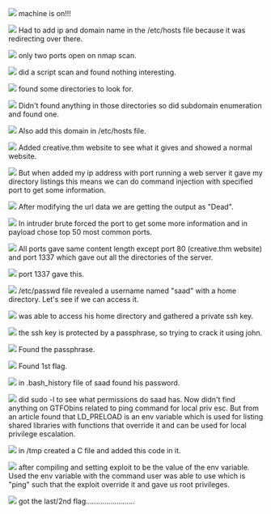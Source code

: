 ![](attachment/e740d34cd6eb28f77091ae73863ed118.png)
machine is on!!!

![](attachment/863c8ed10ccca98c97ca7526894a1ab3.png)
Had to add ip and domain name in the /etc/hosts file because it was redirecting over there.

![](attachment/8e75063a32e57a91ab28da78c6da7c04.png)
only two ports open on nmap scan.

![](attachment/1d88fdf03e622fa0f5c98a3b5f86fd82.png)
did a script scan and found nothing interesting.

![](attachment/238b10bd5eac67f3eb3345297f58ce2a.png)
found some directories to look for.

![](attachment/97b7b01bf5deaaeb6dad3ae327962d60.png)
Didn't found anything in those directories so did subdomain enumeration and found one.

![](attachment/178a6e09175e768d234d7740b3acfcd3.png)
Also add this domain in /etc/hosts file.

![](attachment/ae88da1568f267a87a10aa675cbe1686.png)
Added creative.thm website to see what it gives and showed a normal website.

![](attachment/d4b1c0ca1f3e7f6ab843e7e62b1eb3ea.png)
But when added my ip address with port running a web server it gave my directory listings this means we can do command injection with specified port to get some information.

![](attachment/2f814dc68ed95122ee8fcb1a3e8cf6bb.png)
After modifying the url data we are getting the output as "Dead".

![](attachment/95f09c88b4ebf5f7211e8ef7f06232b8.png)
In intruder brute forced the port to get some more information and in payload chose top 50 most common ports.

![](attachment/b0437729c54069a711f91de8f68cdc2a.png)
All ports gave same content length except port 80 (creative.thm website) and port 1337 which gave out all the directories of the server. 

![](attachment/74f8c99bdaa0d0a33caad498f40d251b.png)
port 1337 gave this.

![](attachment/decf815d76da57aed2132f2c29eeec16.png)
/etc/passwd file revealed a username named "saad" with a home directory. Let's see if we can access it.

![](attachment/8b295f8a8eabc4b2df6a91feea647e28.png)
was able to access his home directory and gathered a private ssh key.

![](attachment/03c9fd9b69745af587d94882fa6c2361.png)
the ssh key is protected by a passphrase, so trying to crack it using john.

![](attachment/0c3f5db1110e71df843f97312d11804d.png)
Found the passphrase.

![](attachment/bcfde6543bb29031adfe1eae1871b402.png)
Found 1st flag.

![](attachment/40463e129fa97b1f540aadfdb0100498.png)
in .bash_history file of saad found his password.

![](attachment/e96ba2c20a4565700fec04cf41167fec.png)
did sudo -l to see what permissions do saad has. Now didn't find anything on GTFObins related to ping command for local priv esc. But from an article found that LD_PRELOAD is an env variable which is used for listing shared libraries with functions that override it and can be used for local privilege escalation.

![](attachment/86b2d8b50e4c58bc983f0d215c652abb.png)
in /tmp created a C file and added this code in it.

![](attachment/968389959723f979441ec51c9406c0e3.png)
after compiling and setting exploit to be the value of the env variable. Used the env variable with the command user was able to use which is "ping" such that the exploit override it and gave us root privileges.

![](attachment/8226a91c835941ef8ac8edad685fa42a.png)
got the last/2nd flag........................